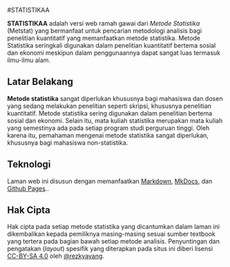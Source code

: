 #STATISTIKAA

**STATISTIKAA** adalah versi web ramah gawai dari *Metode Statistika* (Metstat) yang bermanfaat untuk pencarian metodologi analisis bagi penelitian kuantitatif yang memanfaatkan metode statistika. Metode Statistika seringkali digunakan dalam penelitian kuantitatif bertema sosial dan ekonomi meskipun dalam penggunaannya dapat sangat luas termasuk ilmu-ilmu alam.

## Latar Belakang

**Metode statistika** sangat diperlukan khususnya bagi mahasiswa dan dosen yang sedang melakukan penelitian seperti skripsi, khususnya penelitian kuantitatif. Metode statistika sering digunakan dalam penelitian bertema sosial dan ekonomi. Selain itu, mata kuliah statistika merupakan mata kuliah yang semestinya ada pada setiap program studi perguruan tinggi. Oleh karena itu, pemahaman mengenai metode statistika sangat diperlukan, khususnya bagi mahasiswa non-statistika.

## Teknologi

Laman web ini disusun dengan memanfaatkan <a href="http://daringfireball.net/projects/markdown/">Markdown</a>, <a href="http://www.mkdocs.org/">MkDocs</a>, dan <a href="https://pages.github.com/">Github Pages</a>..

## Hak Cipta

Hak cipta pada setiap metode statistika yang dicantumkan dalam laman ini dikembalikan kepada pemiliknya masing-masing sesuai sumber textbook yang tertera pada bagian bawah setiap metode analisis. Penyuntingan dan pengatakan (<em>layout</em>) spesifik yang diterapkan pada situs ini diberi lisensi <a href="https://creativecommons.org/licenses/by-sa/4.0/deed.id">CC-BY-SA 4.0</a> oleh <a href="https://instagram.com/rezkyyayang">@rezkyayang</a>.

